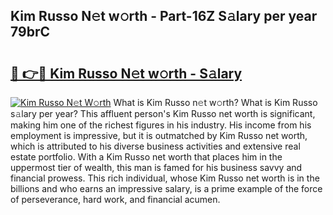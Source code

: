 ## Kim Russo N𝚎t w𝚘rth - Part-16Z S𝚊lary per year 79brC

# <h2><a href="http://gc4ep3.nevu.top/?p=Kim+Russo">🔗 👉🔴 Kim Russo N𝚎t w𝚘rth - S𝚊lary</a></h2>

[![Kim Russo N𝚎t W𝚘rth](https://i.imgur.com/Oavwk0R.jpeg)](http://gc4ep3.nevu.top/?p=Kim+Russo)
What is Kim Russo n𝚎t w𝚘rth? What is Kim Russo s𝚊lary per year?
This affluent person's Kim Russo net worth is significant, making him one of the richest figures in his industry. His income from his employment is impressive, but it is outmatched by Kim Russo net worth, which is attributed to his diverse business activities and extensive real estate portfolio. With a Kim Russo net worth that places him in the uppermost tier of wealth, this man is famed for his business savvy and financial prowess. This rich individual, whose Kim Russo net worth is in the billions and who earns an impressive salary, is a prime example of the force of perseverance, hard work, and financial acumen.
